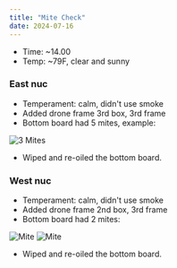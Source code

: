 ```yaml
---
title: "Mite Check"
date: 2024-07-16
---
```



- Time: ~14.00
- Temp: ~79F, clear and sunny

### East nuc

- Temperament: calm, didn't use smoke
- Added drone frame 3rd box, 3rd frame
- Bottom board had 5 mites, example:

![3 Mites](/WoodlandWizardBees/assets/images/IMG_0285.jpg)

- Wiped and re-oiled the bottom board.

### West nuc

- Temperament: calm, didn't use smoke
- Added drone frame 2nd box, 3rd frame
- Bottom board had 2 mites:

![Mite](/WoodlandWizardBees/assets/images/IMG_0290.jpg)
![Mite](/WoodlandWizardBees/assets/images/IMG_0293.jpg)

- Wiped and re-oiled the bottom board.
